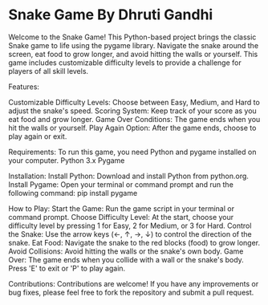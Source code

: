 # Snake Game By Dhruti Gandhi
Welcome to the Snake Game! This Python-based project brings the classic Snake game to life using the pygame library. Navigate the snake around the screen, eat food to grow longer, and avoid hitting the walls or yourself. This game includes customizable difficulty levels to provide a challenge for players of all skill levels.

Features:

Customizable Difficulty Levels: Choose between Easy, Medium, and Hard to adjust the snake's speed.
Scoring System: Keep track of your score as you eat food and grow longer.
Game Over Conditions: The game ends when you hit the walls or yourself.
Play Again Option: After the game ends, choose to play again or exit.


Requirements:
To run this game, you need Python and pygame installed on your computer.
Python 3.x
Pygame

Installation:
Install Python: Download and install Python from python.org.
Install Pygame: Open your terminal or command prompt and run the following command: pip install pygame

How to Play:
Start the Game: Run the game script in your terminal or command prompt.
Choose Difficulty Level: At the start, choose your difficulty level by pressing 1 for Easy, 2 for Medium, or 3 for Hard.
Control the Snake: Use the arrow keys (←, ↑, →, ↓) to control the direction of the snake.
Eat Food: Navigate the snake to the red blocks (food) to grow longer.
Avoid Collisions: Avoid hitting the walls or the snake's own body.
Game Over: The game ends when you collide with a wall or the snake's body. Press 'E' to exit or 'P' to play again.

Contributions:
Contributions are welcome! If you have any improvements or bug fixes, please feel free to fork the repository and submit a pull request.
